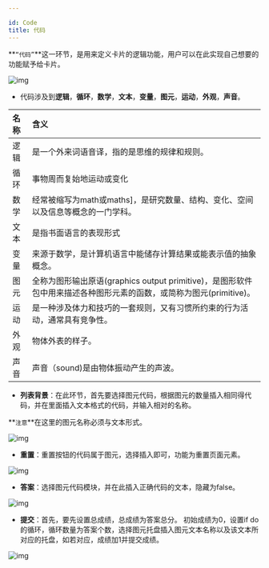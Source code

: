 ```yaml
---

id: Code
title: 代码
---
```


**`“代码”`**这一环节，是用来定义卡片的逻辑功能，用户可以在此实现自己想要的功能赋予给卡片。

![img](../static/img/20201112104237.jpg)

- 代码涉及到**逻辑**，**循环**，**数学**，**文本**，**变量**，**图元**，**运动**，**外观**，**声音**。

| 名称 | 含义                                                         |
| :--- | :----------------------------------------------------------- |
| 逻辑 | 是一个外来词语音译，指的是思维的规律和规则。                 |
| 循环 | 事物周而复始地运动或变化                                     |
| 数学 | 经常被缩写为math或maths]，是研究数量、结构、变化、空间以及信息等概念的一门学科。 |
| 文本 | 是指书面语言的表现形式                                       |
| 变量 | 来源于数学，是计算机语言中能储存计算结果或能表示值的抽象概念。 |
| 图元 | 全称为图形输出原语(graphics output primitive)，是图形软件包中用来描述各种图形元素的函数，或简称为图元(primitive)。 |
| 运动 | 是一种涉及体力和技巧的一套规则，又有习惯所约束的行为活动，通常具有竞争性。 |
| 外观 | 物体外表的样子。                                             |
| 声音 | 声音（sound)是由物体振动产生的声波。                         |

- **列表背景**：在此环节，首先要选择图元代码，根据图元的数量插入相同得代码，并在里面插入文本格式的代码，并输入相对的名称。

**`注意`**在这里的图元名称必须与文本形式。

<img src="../static/img/20201112103656.jpg" alt="img"  />

- **重置**：重置按钮的代码属于图元，选择插入即可，功能为重置页面元素。

<img src="../static/img/20201112104323.jpg" alt="img"  />

- **答案**：选择图元代码模块，并在此插入正确代码的文本，隐藏为false。

<img src="../static/img/20201112104317.jpg" alt="img"  />

- **提交**：首先，要先设置总成绩，总成绩为答案总分。
  初始成绩为0，设置if do的循环，循环数量为答案个数，选择图元托盘插入图元文本名称以及该文本所对应的托盘，如若对应，成绩加1并提交成绩。

<img src="../static/img/tijiao.jpg" alt="img"  />